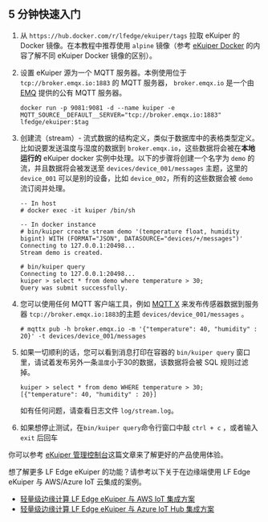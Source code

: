 ## 5 分钟快速入门

1. 从 `https://hub.docker.com/r/lfedge/ekuiper/tags` 拉取 eKuiper 的 Docker 镜像。在本教程中推荐使用 `alpine` 镜像（参考 [eKuiper Docker](https://hub.docker.com/r/lfedge/ekuiper) 的内容了解不同 eKuiper Docker 镜像的区别）。

2. 设置 eKuiper 源为一个 MQTT 服务器。本例使用位于 `tcp://broker.emqx.io:1883` 的 MQTT 服务器， `broker.emqx.io` 是一个由 [EMQ](https://www.emqx.cn) 提供的公有 MQTT 服务器。

   ```shell
   docker run -p 9081:9081 -d --name kuiper -e MQTT_SOURCE__DEFAULT__SERVER="tcp://broker.emqx.io:1883" lfedge/ekuiper:$tag
   ```

3. 创建流（stream）- 流式数据的结构定义，类似于数据库中的表格类型定义。比如说要发送温度与湿度的数据到 `broker.emqx.io`，这些数据将会被在**本地运行的** eKuiper docker 实例中处理。以下的步骤将创建一个名字为 `demo` 的流，并且数据将会被发送至 `devices/device_001/messages` 主题，这里的 `device_001` 可以是别的设备，比如 `device_002`，所有的这些数据会被 `demo` 流订阅并处理。

   ```shell
   -- In host
   # docker exec -it kuiper /bin/sh
   
   -- In docker instance
   # bin/kuiper create stream demo '(temperature float, humidity bigint) WITH (FORMAT="JSON", DATASOURCE="devices/+/messages")'
   Connecting to 127.0.0.1:20498...
   Stream demo is created.
   
   # bin/kuiper query
   Connecting to 127.0.0.1:20498...
   kuiper > select * from demo where temperature > 30;
   Query was submit successfully.
   
   ```

4. 您可以使用任何 MQTT 客户端工具，例如 [MQTT X](https://mqttx.app/) 来发布传感器数据到服务器 `tcp://broker.emqx.io:1883`的主题 `devices/device_001/messages` 。

   ```shell
   # mqttx pub -h broker.emqx.io -m '{"temperature": 40, "humidity" : 20}' -t devices/device_001/messages
   ```

5. 如果一切顺利的话，您可以看到消息打印在容器的 `bin/kuiper query` 窗口里，请试着发布另外一条`温度`小于30的数据，该数据将会被 SQL 规则过滤掉。

   ```shell
   kuiper > select * from demo WHERE temperature > 30;
   [{"temperature": 40, "humidity" : 20}]
   ```

   如有任何问题，请查看日志文件 `log/stream.log`。

6. 如果想停止测试，在`bin/kuiper query`命令行窗口中敲 `ctrl + c` ，或者输入 `exit` 后回车

你可以参考 [eKuiper 管理控制台](../operation/manager-ui/overview.md)这篇文章来了解更好的产品使用体验。

想了解更多 LF Edge eKuiper 的功能？请参考以下关于在边缘端使用 LF Edge eKuiper 与 AWS/Azure IoT 云集成的案例。

- [轻量级边缘计算 LF Edge eKuiper 与 AWS IoT 集成方案](https://www.emqx.com/zh/blog/lightweight-edge-computing-emqx-kuiper-and-aws-iot-hub-integration-solution)
- [轻量级边缘计算 LF Edge eKuiper 与 Azure IoT Hub 集成方案](https://www.emqx.com/zh/blog/lightweight-edge-computing-emqx-kuiper-and-azure-iot-hub-integration-solution)
